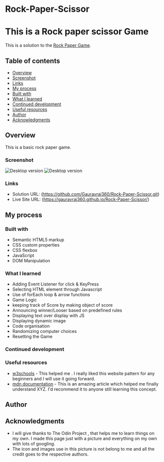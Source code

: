# Rock-Paper-Scissor

# This is a Rock paper scissor Game
This is a solution to the [Rock Paper Game](https://www.theodinproject.com/lessons/foundations-revisiting-rock-paper-scissors).

## Table of contents

- [Overview](#overview)
- [Screenshot](#screnshot)
- [Links](#links)
- [My process](#my-process)
- [Built with](#built-with)
- [What I learned](#what-i-learned)
- [Continued development](#continued-development)
- [Useful resources](#useful-resources)
- [Author](#author)
- [Acknowledgments](#acknowledgments)

## Overview
This is a basic rock paper game.

### Screenshot

![Desktop version]()
![Desktop version]()

### Links

- Solution URL: (https://github.com/Gauravraj360/Rock-Paper-Scissor.git)
- Live Site URL: (https://gauravraj360.github.io/Rock-Paper-Scissor/)

## My process

### Built with
- Semantic HTML5 markup
- CSS custom properties
- CSS flexbox
- JavaScript
- DOM Manipulation

### What I learned
- Adding Event Listener for click & KeyPress
- Selecting HTML element through Javascript
- Use of forEach loop & arrow functions
- Game Logic
- keeping track of Score by making object of score
- Announcing winner/Looser based on predefined rules
- Displaying text over display with JS
- Displaying dynamic image
- Code organisation
- Randomizing computer choices
- Resetting the Game

### Continued development

### Useful resources

- [w3schools](https://www.w3schools.com) - This helped me . I really liked this website pattern for any beginners and I will use it going forward.
- [mdn documentation](https://www.devdocs.io) - This is an amazing article which helped me finally understand XYZ. I'd recommend it to anyone still learning this concept.

## Author

## Acknowledgments
- I will give thanks to The Odin Project , that helps me to learn things on my own. I made this page just with a picture and everything on my own with lots of googling.
- The icon and images use in this picture is not belong to me and all the credit goes to the respective authors.
